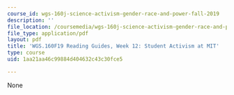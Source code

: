 ```yaml
---
course_id: wgs-160j-science-activism-gender-race-and-power-fall-2019
description: ''
file_location: /coursemedia/wgs-160j-science-activism-gender-race-and-power-fall-2019/1aa21aa46c99884d404632c43c30fce5_MITWGS_160F19_Wk12ReadingGuide.pdf
file_type: application/pdf
layout: pdf
title: 'WGS.160F19 Reading Guides, Week 12: Student Activism at MIT'
type: course
uid: 1aa21aa46c99884d404632c43c30fce5

---
```

None